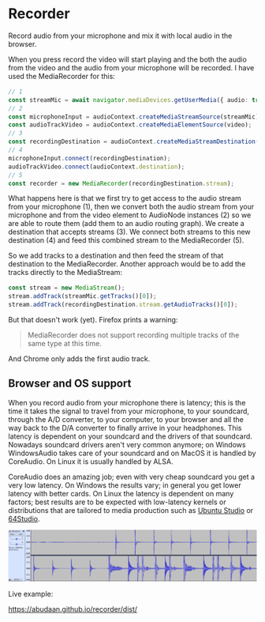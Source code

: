 # Recorder

Record audio from your microphone and mix it with local audio in the browser.

When you press record the video will start playing and the both the audio from the video and the audio from your microphone will be recorded. I have used the MediaRecorder for this:

```typescript
// 1
const streamMic = await navigator.mediaDevices.getUserMedia({ audio: true });
// 2
const microphoneInput = audioContext.createMediaStreamSource(streamMic);
const audioTrackVideo = audioContext.createMediaElementSource(video);
// 3
const recordingDestination = audioContext.createMediaStreamDestination();
// 4
microphoneInput.connect(recordingDestination);
audioTrackVideo.connect(audioContext.destination);
// 5
const recorder = new MediaRecorder(recordingDestination.stream);
```

What happens here is that we first try to get access to the audio stream from your microphone (1), then we convert both the audio stream from your microphone and from the video element to AudioNode instances (2) so we are able to route them (add them to an audio routing graph). We create a destination that accepts streams (3). We connect both streams to this new destination (4) and feed this combined stream to the MediaRecorder (5).

So we add tracks to a destination and then feed the stream of that destination to the MediaRecorder. Another approach would be to add the tracks directly to the MediaStream:

```typescript
const stream = new MediaStream();
stream.addTrack(streamMic.getTracks()[0]);
stream.addTrack(recordingDestination.stream.getAudioTracks()[0]);
```

But that doesn't work (yet). Firefox prints a warning:

> MediaRecorder does not support recording multiple tracks of the same type at this time.

And Chrome only adds the first audio track.

## Browser and OS support

When you record audio from your microphone there is latency; this is the time it takes the signal to travel from your microphone, to your soundcard, through the A/D converter, to your computer, to your browser and all the way back to the D/A converter to finally arrive in your headphones. This latency is dependent on your soundcard and the drivers of that soundcard. Nowadays soundcard drivers aren't very common anymore; on Windows WindowsAudio takes care of your soundcard and on MacOS it is handled by CoreAudio. On Linux it is usually handled by ALSA.

CoreAudio does an amazing job; even with very cheap soundcard you get a very low latency. On Windows the results vary; in general you get lower latency with better cards. On Linux the latency is dependent on many factors; best results are to be expected with low-latency kernels or distributions that are tailored to media production such as [Ubuntu Studio](https://ubuntustudio.org/) or [64Studio](https://64studio.com/).

![latency](latency.png "Visible latency in Audacity")

Live example:

<https://abudaan.github.io/recorder/dist/>
